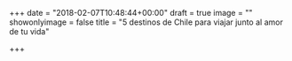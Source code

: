 +++
date = "2018-02-07T10:48:44+00:00"
draft = true
image = ""
showonlyimage = false
title = "5 destinos de Chile para viajar junto al amor de tu vida"

+++
